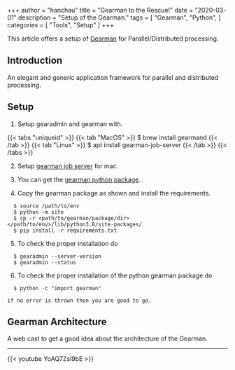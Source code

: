 +++
author = "hanchau"
title = "Gearman to the Rescue!"
date = "2020-03-01"
description = "Setup of the Gearman."
tags = [
    "Gearman",
    "Python",
]
categories = [
    "Tools",
    "Setup"
]
+++

This article offers a setup of [Gearman](https://github.com/hanchau/gearman_to_the_rescue) for Parallel/Distributed processing.
<!--more-->

## Introduction

An elegant and generic application framework for parallel and distributed processing.


## Setup

1. Setup gearadmin and gearman with.

{{< tabs "uniqueid" >}}
{{< tab "MacOS" >}} $ brew install gearmand {{< /tab >}}
{{< tab "Linux" >}} $ apt install gearman-job-server {{< /tab >}}
{{< /tabs >}}

2. Setup [gearman job server](https://www.richardsumilang.com/server/gearman/install-gearman-on-os-x/) for mac.


3. You can get the [gearman python package](https://github.com/hanchau/gearman_to_the_rescue/tree/feature/arch/dependencies/gearman).

4. Copy the gearman package as shown and install the requirements.
```
  $ source /path/to/env
  $ python -m site
  $ cp -r <path/to/gearman/package/dir> </path/to/env>/lib/python3.8/site-packages/
  $ pip install -r requirements.txt
```

5. To check the proper installation do

```
  $ gearadmin --server-version
  $ gearadmin --status
```

6. To check the proper installation of the python gearman package do
```
  $ python -c "import gearman"
```
`if no error is thrown then you are good to go.`

## Gearman Architecture

A web cast to get a good idea about the architecture of the Gearman.

----
{{< youtube YoAQ7Zsl9bE >}}

<br>
